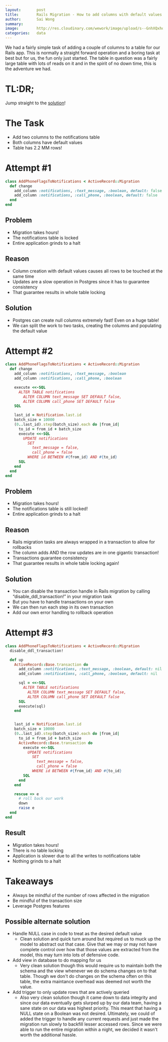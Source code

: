```yaml
---
layout:       post
title:        Rails Migration - How to add columns with default values to really large tables in Postgres + Rails
author:       Sai Wong
summary:
image:        http://res.cloudinary.com/wework/image/upload/s--GnhXQxhq--/c_scale,q_jpegmini:1,w_1000/v1445269362/engineering/shutterstock_262325693.jpg
categories:   data
---
```


We had a fairly simple task of adding a couple of columns to a table for our
Rails app. This is normally a straight forward operation and a boring task at
best but for us, the fun only just started. The table in question was a fairly
large table with lots of reads on it and in the spirit of no down time, this
is the adventure we had.

# TL:DR;

Jump straight to the [solution](#attempt-3)!

# The Task
- Add two columns to the notifications table
- Both columns have default values
- Table has 2.2 MM rows!

# Attempt #1
```ruby
class AddPhoneFlagsToNotifications < ActiveRecord::Migration
  def change
    add_column :notifications, :text_message, :boolean, default: false
    add_column :notifications, :call_phone, :boolean, default: false
  end
end
```

## Problem
- Migration takes hours!
- The notifications table is locked
- Entire application grinds to a halt

## Reason
- Column creation with default values causes all rows to be touched at the same time
- Updates are a slow operation in Postgres since it has to guarantee consistency
- That guarantee results in whole table locking

## Solution
- Postgres can create null columns extremely fast! Even on a huge table!
- We can split the work to two tasks, creating the columns and populating the default value

# Attempt #2

```ruby
class AddPhoneFlagsToNotifications < ActiveRecord::Migration
  def change
    add_column :notifications, :text_message, :boolean
    add_column :notifications, :call_phone, :boolean

    execute <<-SQL
      ALTER TABLE notifications
        ALTER COLUMN text_message SET DEFAULT false,
        ALTER COLUMN call_phone SET DEFAULT false
    SQL

    last_id = Notification.last.id
    batch_size = 10000
    (0..last_id).step(batch_size).each do |from_id|
      to_id = from_id + batch_size
      execute <<-SQL
        UPDATE notifications
          SET
            text_message = false,
            call_phone = false
          WHERE id BETWEEN #{from_id} AND #{to_id}
      SQL
    end
  end
end
```

## Problem
- Migration takes hours!
- The notifications table is still locked!
- Entire application grinds to a halt

## Reason
- Rails migration tasks are always wrapped in a transaction to allow for rollbacks
- The column adds AND the row updates are in one gigantic transaction!
- Transactions guarantee consistency
- That guarantee results in whole table locking again!

## Solution
- You can disable the transaction handle in Rails migration by calling “disable_ddl_transaction!” in your migration task
- But you have to handle transactions on your own
- We can then run each step in its own transaction
- Add our own error handling to rollback operation

# Attempt #3

```ruby
class AddPhoneFlagsToNotifications < ActiveRecord::Migration
  disable_ddl_transaction!

  def up
    ActiveRecord::Base.transaction do
      add_column :notifications, :text_message, :boolean, default: nil
      add_column :notifications, :call_phone, :boolean, default: nil

      sql = <<-SQL
        ALTER TABLE notifications
          ALTER COLUMN text_message SET DEFAULT false,
          ALTER COLUMN call_phone SET DEFAULT false
      SQL
      execute(sql)
    end


    last_id = Notification.last.id
    batch_size = 10000
    (0..last_id).step(batch_size).each do |from_id|
      to_id = from_id + batch_size
      ActiveRecord::Base.transaction do
        execute <<-SQL
          UPDATE notifications
            SET
              text_message = false,
              call_phone = false
            WHERE id BETWEEN #{from_id} AND #{to_id}
        SQL
      end
    end

    rescue => e
      # roll back our work
      down
      raise e
  end
end
```

## Result
- Migration takes hours!
- There is no table locking
- Application is slower due to all the writes to notifications table
- Nothing grinds to a halt

# Takeaways
- Always be mindful of the number of rows affected in the migration
- Be mindful of the transaction size
- Leverage Postgres features

## Possible alternate solution
- Handle NULL case in code to treat as the desired default value
  - Clean solution and quick turn around but required us to muck up the model to abstract out that case. Give that we may or may not have complete control over how that those values are extracted from the model, this may turn into lots of defensive code.
- Add view in database to do mapping for us
  - Very clean solution though this would require us to maintain both the schema and the view whenever we do schema changes on to that table. Though we don't do changes on the schema often on this table, the extra maintance overhead was deemed not worth the value.
- Add trigger to only update rows that are actively queried
  - Also very clean solution though it came down to data integrity and since our data eventually gets slurped up by our data team, having a sane state on our data was highest priority. This meant that having a NULL state on a Boolean was not desired. Ultimately, we could of added the trigger to handle any current requests and just made the migration run slowly to backfill lesser accessed rows. Since we were able to run the entire migration within a night, we decided it wasn't worth the additional hassle.

